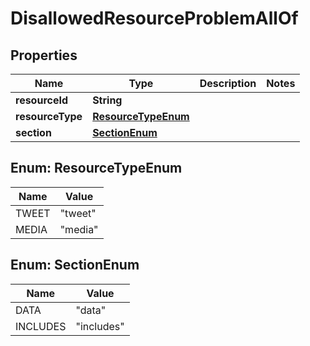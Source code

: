 

# DisallowedResourceProblemAllOf


## Properties

Name | Type | Description | Notes
------------ | ------------- | ------------- | -------------
**resourceId** | **String** |  | 
**resourceType** | [**ResourceTypeEnum**](#ResourceTypeEnum) |  | 
**section** | [**SectionEnum**](#SectionEnum) |  | 



## Enum: ResourceTypeEnum

Name | Value
---- | -----
TWEET | &quot;tweet&quot;
MEDIA | &quot;media&quot;



## Enum: SectionEnum

Name | Value
---- | -----
DATA | &quot;data&quot;
INCLUDES | &quot;includes&quot;



